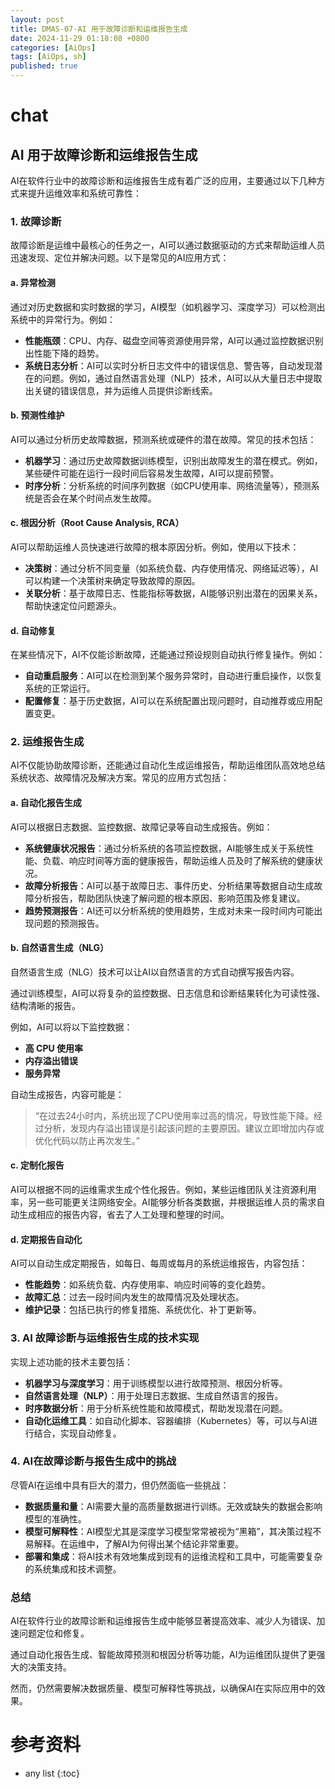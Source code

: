 ```yaml
---
layout: post
title: DMAS-07-AI 用于故障诊断和运维报告生成
date: 2024-11-29 01:18:08 +0800
categories: [AiOps]
tags: [AiOps, sh]
published: true
---
```




# chat

## AI 用于故障诊断和运维报告生成

AI在软件行业中的故障诊断和运维报告生成有着广泛的应用，主要通过以下几种方式来提升运维效率和系统可靠性：

### 1. **故障诊断**
故障诊断是运维中最核心的任务之一，AI可以通过数据驱动的方式来帮助运维人员迅速发现、定位并解决问题。以下是常见的AI应用方式：

#### a. **异常检测**
通过对历史数据和实时数据的学习，AI模型（如机器学习、深度学习）可以检测出系统中的异常行为。例如：
- **性能瓶颈**：CPU、内存、磁盘空间等资源使用异常，AI可以通过监控数据识别出性能下降的趋势。
- **系统日志分析**：AI可以实时分析日志文件中的错误信息、警告等，自动发现潜在的问题。例如，通过自然语言处理（NLP）技术，AI可以从大量日志中提取出关键的错误信息，并为运维人员提供诊断线索。

#### b. **预测性维护**
AI可以通过分析历史故障数据，预测系统或硬件的潜在故障。常见的技术包括：
- **机器学习**：通过历史故障数据训练模型，识别出故障发生的潜在模式。例如，某些硬件可能在运行一段时间后容易发生故障，AI可以提前预警。
- **时序分析**：分析系统的时间序列数据（如CPU使用率、网络流量等），预测系统是否会在某个时间点发生故障。

#### c. **根因分析（Root Cause Analysis, RCA）**
AI可以帮助运维人员快速进行故障的根本原因分析。例如，使用以下技术：
- **决策树**：通过分析不同变量（如系统负载、内存使用情况、网络延迟等），AI可以构建一个决策树来确定导致故障的原因。
- **关联分析**：基于故障日志、性能指标等数据，AI能够识别出潜在的因果关系，帮助快速定位问题源头。

#### d. **自动修复**
在某些情况下，AI不仅能诊断故障，还能通过预设规则自动执行修复操作。例如：
- **自动重启服务**：AI可以在检测到某个服务异常时，自动进行重启操作，以恢复系统的正常运行。
- **配置修复**：基于历史数据，AI可以在系统配置出现问题时，自动推荐或应用配置变更。

### 2. **运维报告生成**
AI不仅能协助故障诊断，还能通过自动化生成运维报告，帮助运维团队高效地总结系统状态、故障情况及解决方案。常见的应用方式包括：

#### a. **自动化报告生成**
AI可以根据日志数据、监控数据、故障记录等自动生成报告。例如：
- **系统健康状况报告**：通过分析系统的各项监控数据，AI能够生成关于系统性能、负载、响应时间等方面的健康报告，帮助运维人员及时了解系统的健康状况。
- **故障分析报告**：AI可以基于故障日志、事件历史、分析结果等数据自动生成故障分析报告，帮助团队快速了解问题的根本原因、影响范围及修复建议。
- **趋势预测报告**：AI还可以分析系统的使用趋势，生成对未来一段时间内可能出现问题的预测报告。

#### b. **自然语言生成（NLG）**
自然语言生成（NLG）技术可以让AI以自然语言的方式自动撰写报告内容。

通过训练模型，AI可以将复杂的监控数据、日志信息和诊断结果转化为可读性强、结构清晰的报告。

例如，AI可以将以下监控数据：

- **高 CPU 使用率**
- **内存溢出错误**
- **服务异常**

自动生成报告，内容可能是：
> “在过去24小时内，系统出现了CPU使用率过高的情况，导致性能下降。经过分析，发现内存溢出错误是引起该问题的主要原因。建议立即增加内存或优化代码以防止再次发生。”

#### c. **定制化报告**
AI可以根据不同的运维需求生成个性化报告。例如，某些运维团队关注资源利用率，另一些可能更关注网络安全。AI能够分析各类数据，并根据运维人员的需求自动生成相应的报告内容，省去了人工处理和整理的时间。

#### d. **定期报告自动化**
AI可以自动生成定期报告，如每日、每周或每月的系统运维报告，内容包括：
- **性能趋势**：如系统负载、内存使用率、响应时间等的变化趋势。
- **故障汇总**：过去一段时间内发生的故障情况及处理状态。
- **维护记录**：包括已执行的修复措施、系统优化、补丁更新等。

### 3. **AI 故障诊断与运维报告生成的技术实现**
实现上述功能的技术主要包括：
- **机器学习与深度学习**：用于训练模型以进行故障预测、根因分析等。
- **自然语言处理（NLP）**：用于处理日志数据、生成自然语言的报告。
- **时序数据分析**：用于分析系统性能和故障模式，帮助发现潜在问题。
- **自动化运维工具**：如自动化脚本、容器编排（Kubernetes）等，可以与AI进行结合，实现自动修复。

### 4. **AI在故障诊断与报告生成中的挑战**
尽管AI在运维中具有巨大的潜力，但仍然面临一些挑战：
- **数据质量和量**：AI需要大量的高质量数据进行训练。无效或缺失的数据会影响模型的准确性。
- **模型可解释性**：AI模型尤其是深度学习模型常常被视为“黑箱”，其决策过程不易解释。在运维中，了解AI为何得出某个结论非常重要。
- **部署和集成**：将AI技术有效地集成到现有的运维流程和工具中，可能需要复杂的系统集成和技术调整。

### 总结

AI在软件行业的故障诊断和运维报告生成中能够显著提高效率、减少人为错误、加速问题定位和修复。

通过自动化报告生成、智能故障预测和根因分析等功能，AI为运维团队提供了更强大的决策支持。

然而，仍然需要解决数据质量、模型可解释性等挑战，以确保AI在实际应用中的效果。

# 参考资料

* any list
{:toc}